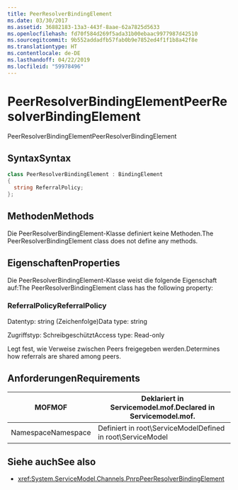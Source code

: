 ```yaml
---
title: PeerResolverBindingElement
ms.date: 03/30/2017
ms.assetid: 36882183-13a3-443f-8aae-62a7825d5633
ms.openlocfilehash: fd70f584d269f5ada31b00ebaac9977987d42510
ms.sourcegitcommit: 9b552addadfb57fab0b9e7852ed4f1f1b8a42f8e
ms.translationtype: HT
ms.contentlocale: de-DE
ms.lasthandoff: 04/22/2019
ms.locfileid: "59978496"
---
```

# <a name="peerresolverbindingelement"></a><span data-ttu-id="deb72-102">PeerResolverBindingElement</span><span class="sxs-lookup"><span data-stu-id="deb72-102">PeerResolverBindingElement</span></span>
<span data-ttu-id="deb72-103">PeerResolverBindingElement</span><span class="sxs-lookup"><span data-stu-id="deb72-103">PeerResolverBindingElement</span></span>  
  
## <a name="syntax"></a><span data-ttu-id="deb72-104">Syntax</span><span class="sxs-lookup"><span data-stu-id="deb72-104">Syntax</span></span>  
  
```csharp
class PeerResolverBindingElement : BindingElement  
{  
  string ReferralPolicy;  
};  
```  
  
## <a name="methods"></a><span data-ttu-id="deb72-105">Methoden</span><span class="sxs-lookup"><span data-stu-id="deb72-105">Methods</span></span>  
 <span data-ttu-id="deb72-106">Die PeerResolverBindingElement-Klasse definiert keine Methoden.</span><span class="sxs-lookup"><span data-stu-id="deb72-106">The PeerResolverBindingElement class does not define any methods.</span></span>  
  
## <a name="properties"></a><span data-ttu-id="deb72-107">Eigenschaften</span><span class="sxs-lookup"><span data-stu-id="deb72-107">Properties</span></span>  
 <span data-ttu-id="deb72-108">Die PeerResolverBindingElement-Klasse weist die folgende Eigenschaft auf:</span><span class="sxs-lookup"><span data-stu-id="deb72-108">The PeerResolverBindingElement class has the following property:</span></span>  
  
### <a name="referralpolicy"></a><span data-ttu-id="deb72-109">ReferralPolicy</span><span class="sxs-lookup"><span data-stu-id="deb72-109">ReferralPolicy</span></span>  
 <span data-ttu-id="deb72-110">Datentyp: string (Zeichenfolge)</span><span class="sxs-lookup"><span data-stu-id="deb72-110">Data type: string</span></span>  
  
 <span data-ttu-id="deb72-111">Zugriffstyp: Schreibgeschützt</span><span class="sxs-lookup"><span data-stu-id="deb72-111">Access type: Read-only</span></span>  
  
 <span data-ttu-id="deb72-112">Legt fest, wie Verweise zwischen Peers freigegeben werden.</span><span class="sxs-lookup"><span data-stu-id="deb72-112">Determines how referrals are shared among peers.</span></span>  
  
## <a name="requirements"></a><span data-ttu-id="deb72-113">Anforderungen</span><span class="sxs-lookup"><span data-stu-id="deb72-113">Requirements</span></span>  
  
|<span data-ttu-id="deb72-114">MOF</span><span class="sxs-lookup"><span data-stu-id="deb72-114">MOF</span></span>|<span data-ttu-id="deb72-115">Deklariert in Servicemodel.mof.</span><span class="sxs-lookup"><span data-stu-id="deb72-115">Declared in Servicemodel.mof.</span></span>|  
|---------|-----------------------------------|  
|<span data-ttu-id="deb72-116">Namespace</span><span class="sxs-lookup"><span data-stu-id="deb72-116">Namespace</span></span>|<span data-ttu-id="deb72-117">Definiert in root\ServiceModel</span><span class="sxs-lookup"><span data-stu-id="deb72-117">Defined in root\ServiceModel</span></span>|  
  
## <a name="see-also"></a><span data-ttu-id="deb72-118">Siehe auch</span><span class="sxs-lookup"><span data-stu-id="deb72-118">See also</span></span>

- <xref:System.ServiceModel.Channels.PnrpPeerResolverBindingElement>

